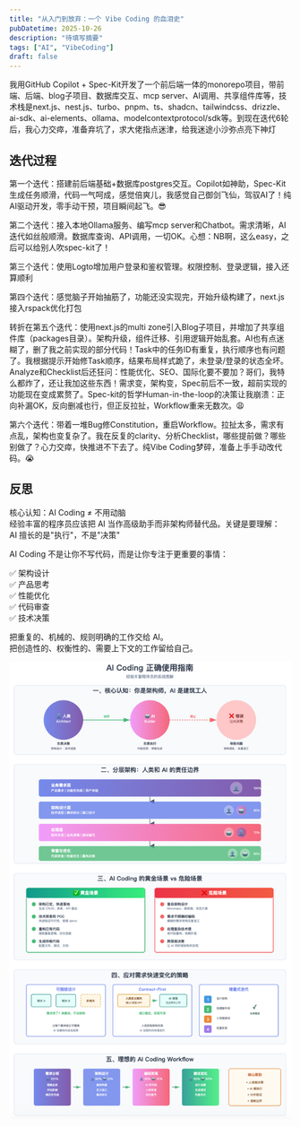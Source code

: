 ```yaml
---
title: "从入门到放弃：一个 Vibe Coding 的血泪史"
pubDatetime: 2025-10-26
description: "待填写摘要"
tags: ["AI", "VibeCoding"]
draft: false
---
```


我用GitHub Copilot + Spec-Kit开发了一个前后端一体的monorepo项目，带前端、后端、blog子项目、数据库交互、mcp server、AI调用、共享组件库等，技术栈是next.js、nest.js、turbo、pnpm、ts、shadcn、tailwindcss、drizzle、ai-sdk、ai-elements、ollama、modelcontextprotocol/sdk等。到现在迭代6轮后，我心力交瘁，准备弃坑了，求大佬指点迷津，给我迷途小沙弥点亮下神灯

## 迭代过程

第一个迭代：搭建前后端基础+数据库postgres交互。Copilot如神助，Spec-Kit生成任务顺滑，代码一气呵成，感觉倍爽儿，我感觉自己御剑飞仙，驾驭AI了！纯AI驱动开发，零手动干预，项目瞬间起飞。😎

第二个迭代：接入本地Ollama服务、编写mcp server和Chatbot。需求清晰，AI迭代如丝般顺滑。数据库查询、API调用，一切OK。心想：NB啊，这么easy，之后可以给别人吹spec-kit了！

第三个迭代：使用Logto增加用户登录和鉴权管理。权限控制、登录逻辑，接入还算顺利

第四个迭代：感觉脑子开始抽筋了，功能还没实现完，开始升级构建了，next.js接入rspack优化打包

转折在第五个迭代：使用next.js的multi zone引入Blog子项目，并增加了共享组件库（packages目录）。架构升级，组件迁移、引用逻辑开始乱套。AI也有点迷糊了，删了我之前实现的部分代码！Task中的任务ID有重复，执行顺序也有问题了。我根据提示开始修Task顺序，结果布局样式跪了，未登录/登录的状态全坏。Analyze和Checklist后还狂问：性能优化、SEO、国际化要不要加？哥们，我特么都炸了，还让我加这些东西！需求变，架构变，Spec前后不一致，超前实现的功能现在变成累赘了。Spec-kit的哲学Human-in-the-loop的决策让我崩溃：正向补漏OK，反向删减也行，但正反拉扯，Workflow重来无数次。😩

第六个迭代：带着一堆Bug修Constitution，重启Workflow。拉扯太多，需求有点乱，架构也变复杂了。我在反复的clarity、分析Checklist，哪些提前做？哪些别做了？心力交瘁，快推进不下去了。纯Vibe Coding梦碎，准备上手手动改代码。😭

## 反思

核心认知：AI Coding ≠ 不用动脑  
经验丰富的程序员应该把 AI 当作高级助手而非架构师替代品。关键是要理解：  
AI 擅长的是"执行"，不是"决策"

AI Coding 不是让你不写代码，而是让你专注于更重要的事情：

✅ 架构设计  
✅ 产品思考  
✅ 性能优化  
✅ 代码审查  
✅ 技术决策

把重复的、机械的、规则明确的工作交给 AI。  
把创造性的、权衡性的、需要上下文的工作留给自己。

![vibe-coding](../../assets/vibecoding/vibe-coding.png)

